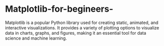 # Matplotlib-for-begineers-
Matplotlib is a popular Python library used for creating static, animated, and interactive visualizations. It provides a variety of plotting options to visualize data in charts, graphs, and figures, making it an essential tool for data science and machine learning.
